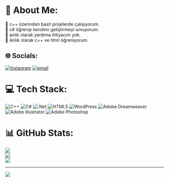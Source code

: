 # 💫 About Me:
🔭 c++ üzerinden basit projelerde çalışıyorum.<br>👯 c# öğrenip kendimi geliştirmeyi umuyorum.<br>🤝 anlık olarak yardıma ihtiyacım yok.<br>🌱 Anlık olarak c++ ve html öğreniyorum.


## 🌐 Socials:
[![Instagram](https://img.shields.io/badge/Instagram-%23E4405F.svg?logo=Instagram&logoColor=white)](https://instagram.com/tlh.mrzgndg) [![email](https://img.shields.io/badge/Email-D14836?logo=gmail&logoColor=white)](mailto:talham.gundogdu@hotmail.com) 

# 💻 Tech Stack:
![C++](https://img.shields.io/badge/c++-%2300599C.svg?style=for-the-badge&logo=c%2B%2B&logoColor=white) ![C#](https://img.shields.io/badge/c%23-%23239120.svg?style=for-the-badge&logo=csharp&logoColor=white) ![.Net](https://img.shields.io/badge/.NET-5C2D91?style=for-the-badge&logo=.net&logoColor=white) ![HTML5](https://img.shields.io/badge/html5-%23E34F26.svg?style=for-the-badge&logo=html5&logoColor=white) ![WordPress](https://img.shields.io/badge/WordPress-%23117AC9.svg?style=for-the-badge&logo=WordPress&logoColor=white) ![Adobe Dreamweaver](https://img.shields.io/badge/Adobe%20Dreamweaver-FF61F6.svg?style=for-the-badge&logo=Adobe%20Dreamweaver&logoColor=white) ![Adobe Illustrator](https://img.shields.io/badge/adobe%20illustrator-%23FF9A00.svg?style=for-the-badge&logo=adobe%20illustrator&logoColor=white) ![Adobe Photoshop](https://img.shields.io/badge/adobe%20photoshop-%2331A8FF.svg?style=for-the-badge&logo=adobe%20photoshop&logoColor=white)
# 📊 GitHub Stats:
![](https://github-readme-stats.vercel.app/api?username=TalhaMGNDGDU&theme=dark&hide_border=false&include_all_commits=false&count_private=false)<br/>
![](https://nirzak-streak-stats.vercel.app/?user=TalhaMGNDGDU&theme=dark&hide_border=false)<br/>
![](https://github-readme-stats.vercel.app/api/top-langs/?username=TalhaMGNDGDU&theme=dark&hide_border=false&include_all_commits=false&count_private=false&layout=compact)

---
[![](https://visitcount.itsvg.in/api?id=TalhaMGNDGDU&icon=0&color=0)](https://visitcount.itsvg.in)

<!-- Proudly created with GPRM ( https://gprm.itsvg.in ) -->
